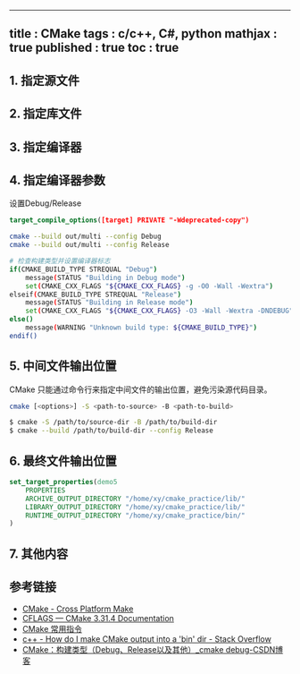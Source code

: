 
---
title     : CMake 
tags      : c/c++, C#, python
mathjax   : true
published : true
toc       : true
---


## 1. 指定源文件

## 2. 指定库文件

## 3. 指定编译器

## 4. 指定编译器参数

设置Debug/Release

```cmake
target_compile_options([target] PRIVATE "-Wdeprecated-copy")
```


```bash
cmake --build out/multi --config Debug
cmake --build out/multi --config Release
```

```bash
# 检查构建类型并设置编译器标志
if(CMAKE_BUILD_TYPE STREQUAL "Debug")
    message(STATUS "Building in Debug mode")
    set(CMAKE_CXX_FLAGS "${CMAKE_CXX_FLAGS} -g -O0 -Wall -Wextra")
elseif(CMAKE_BUILD_TYPE STREQUAL "Release")
    message(STATUS "Building in Release mode")
    set(CMAKE_CXX_FLAGS "${CMAKE_CXX_FLAGS} -O3 -Wall -Wextra -DNDEBUG")
else()
    message(WARNING "Unknown build type: ${CMAKE_BUILD_TYPE}")
endif()
```

## 5. 中间文件输出位置

CMake 只能通过命令行来指定中间文件的输出位置，避免污染源代码目录。

```bash
cmake [<options>] -S <path-to-source> -B <path-to-build>
```


```bash
$ cmake -S /path/to/source-dir -B /path/to/build-dir
$ cmake --build /path/to/build-dir --config Release
```



## 6. 最终文件输出位置

```cmake
set_target_properties(demo5
    PROPERTIES
    ARCHIVE_OUTPUT_DIRECTORY "/home/xy/cmake_practice/lib/"
    LIBRARY_OUTPUT_DIRECTORY "/home/xy/cmake_practice/lib/"
    RUNTIME_OUTPUT_DIRECTORY "/home/xy/cmake_practice/bin/"
)
```

## 7. 其他内容


## 参考链接


- [CMake - Cross Platform Make](https://cmake.org/cmake/help/v2.8.8/-cmake.html#section_Properties)
- [CFLAGS — CMake 3.31.4 Documentation](https://cmake.org/cmake/help/latest/envvar/CFLAGS.html)
- [CMake 常用指令](https://jasonblog.github.io/note/cmake/cmake_chang_yong_zhi_ling.html)
- [c++ - How do I make CMake output into a 'bin' dir - Stack Overflow](https://stackoverflow.com/questions/6594796/how-do-i-make-cmake-output-into-a-bin-dir)
- [CMake：构建类型（Debug、Release以及其他）_cmake debug-CSDN博客](https://blog.csdn.net/jjjstephen/article/details/130592575)

